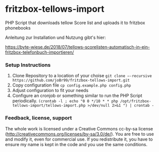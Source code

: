 # fritzbox-tellows-import
PHP Script that downloads tellow Score list and uploads it to fritzbox phonebooks


Anleitung zur Installation und Nutzung gibt's hier:

https://byte-wiese.de/2018/07/tellows-scorelisten-automatisch-in-ein-fritzbox-telefonbuch-importieren/






### Setup Instructions ###

1. Clone Repository to a location of your choise
`git clone –-recursive https://github.com/joBr99/fritzbox-tellows-import.git`
2. Copy configuration file
`cp config.example.php config.php`
3. Adjust configuration to fit your needs
4. Configure an cronjob or something similar to run the PHP Script periodically.
`(crontab -l ; echo "0 0 */10 * * php /opt/fritzbox-tellows-import/tellows-import.php >/dev/null 2>&1
") | crontab -`



### Feedback, license, support ###
The whole work is licensed under a Creative Commons cc-by-sa license (http://creativecommons.org/licenses/by-sa/3.0/de/). You are free to use and modify it, even for commercial use. If you redistribute it, you have to ensure my name is kept in the code and you use the same conditions.
